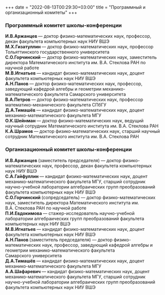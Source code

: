 +++
date = "2022-08-13T00:29:30+03:00"
title = "Программный и организационный комитеты"
+++

<h3 style="text-align: left;">Программный комитет школы-конференции<strong></strong></h3>
<p>
<strong> И.В.Аржанцев </strong> &mdash; доктор физико-математических наук, профессор, декан факультета компьютерных наук&nbsp;НИУ&nbsp;ВШЭ<br />
<strong> М.Х.Гизатуллин </strong> &mdash; доктор физико-математических наук, профессор Тольяттинского государственного университета<br />
<strong> С.О.Горчинский </strong> &mdash; доктор физико-математических наук, заместитель директора Математического института им.&nbsp;В.А.&nbsp;Стеклова РАН по научной работе<br />
<strong> М.В.Игнатьев </strong> &mdash; кандидат физико-математических наук, доцент факультета компьютерных наук&nbsp;НИУ&nbsp;ВШЭ<br />
<strong> А.Н.Панов </strong> &mdash; доктор физико-математических наук, профессор, заведующий кафедрой алгебры и геометрии механико-математического факультета&nbsp;Самарского университета<br />
<strong> В.А.Петров </strong> &mdash; доктор физико-математических наук, профессор математико-механического факультета&nbsp;СПбГУ<br />
<strong> Д.А.Тимашёв </strong> &mdash; кандидат физико-математических наук, доцент механико-математического факультета&nbsp;МГУ<br />
<strong> О.К.Шейнман </strong> &mdash; доктор физико-математических наук, ведущий научный сотрудник Математического института им.&nbsp;В.А.&nbsp;Стеклова&nbsp;РАН<br />
<strong> К.А.Шрамов </strong> &mdash; доктор физико-математических наук, старший научный сотрудник Математического института им.&nbsp;В.А.&nbsp;Стеклова РАН<br />
</p>
<h3 style="text-align: left;">Организационный комитет школы-конференции</h3>
<p>
<strong> И.В.Аржанцев </strong>(заместитель председателя) &mdash; доктор физико-математических наук, профессор, декан факультета компьютерных наук&nbsp;НИУ&nbsp;ВШЭ<br />
<strong> С.А.Гайфуллин </strong> &mdash; кандидат физико-математических наук, доцент механико-математического факультета&nbsp;МГУ, старший сотрудник научно-учебной лаборатории алгебраических групп преобразований факультета компьютерных наук&nbsp;НИУ&nbsp;ВШЭ<br />
<strong> С.О.Горчинский </strong>(сопредседатель) &mdash; доктор физико-математических наук, заместитель директора Математического института им.&nbsp; В.А.&nbsp;Стеклова РАН по научной работе<br />
<strong> П.И.Евдокимова </strong> &mdash; стажер-исследователь научно-учебной лаборатории алгебраических групп преобразований факультета компьютерных наук&nbsp;НИУ&nbsp;ВШЭ<br />
<strong> М.В.Игнатьев </strong> &mdash; кандидат физико-математических наук, доцент факультета компьютерных наук&nbsp;НИУ&nbsp;ВШЭ<br />
<strong> А.Н.Панов </strong>(заместитель председателя) &mdash; доктор физико-математических наук, профессор, заведующий кафедрой алгебры и геометрии механико-математического факультета Самарского&nbsp;университета<br />
<strong> Д.А.Тимашёв </strong> &mdash; кандидат физико-математических наук, доцент механико-математического факультета&nbsp;МГУ<br />
<strong> А.А.Шафаревич </strong> &mdash; кандидат физико-математических наук, доцент механико-математического факультета&nbsp;МГУ, старший сотрудник научно-учебной лаборатории алгебраических групп преобразований факультета компьютерных наук&nbsp;НИУ&nbsp;ВШЭ<br />

</p>
